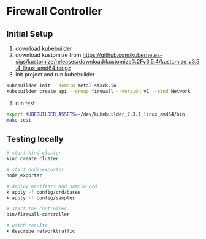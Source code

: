 # Firewall Controller


## Initial Setup

1. download kubebuilder
1. download kustomize from https://github.com/kubernetes-sigs/kustomize/releases/download/kustomize%2Fv3.5.4/kustomize_v3.5.4_linux_amd64.tar.gz
1. init project and run kubebuilder

```bash
kubebuilder init --domain metal-stack.io
kubebuilder create api --group firewall --version v1 --kind Network
```

1. run test

```bash
export KUBEBUILDER_ASSETS=~/dev/kubebuilder_2.3.1_linux_amd64/bin
make test
```

## Testing locally

```bash
# start kind cluster
kind create cluster

# start node-exporter
node_exporter

# deploy manifests and sample crd
k apply -f config/crd/bases
k apply -f config/samples

# start the controller
bin/firewall-controller

# watch results
k describe networktraffic
```
